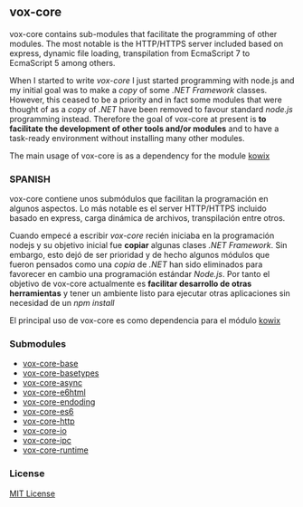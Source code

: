 ## vox-core


vox-core contains sub-modules that facilitate the programming of other modules. The most notable is the HTTP/HTTPS server included based on express, dynamic file loading, transpilation from EcmaScript 7 to EcmaScript 5 among others.

When I started to write *vox-core* I just started programming with node.js and my initial goal was to make a *copy* of some *.NET Framework* classes. However, this ceased to be a priority and in fact some modules that were thought of as a *copy* of *.NET* have been removed to favour standard *node.js* programming instead. 
Therefore the goal of vox-core at present is **to facilitate the development of other tools and/or modules** and to have a task-ready environment without installing many other modules.


The main usage of vox-core is as a dependency for the module [kowix](https://gitlab.com/voxsoftware/kowix/tree/v2.x)



### SPANISH
vox-core contiene unos submódulos que facilitan la programación en algunos aspectos. Lo más notable es el server HTTP/HTTPS incluido basado en express, carga dinámica de archivos, transpilación entre otros.

Cuando empecé a escribir *vox-core* recién iniciaba en la programación nodejs y su objetivo inicial fue **copiar** algunas clases *.NET Framework*. Sin embargo, esto dejó de ser prioridad  y de hecho algunos módulos que fueron pensados como una *copia* de *.NET*  han sido eliminados para favorecer en cambio una programación estándar *Node.js*. 
Por tanto el objetivo de vox-core actualmente es **facilitar desarrollo de otras herramientas** y tener un ambiente listo para ejecutar otras aplicaciones sin necesidad de un *npm install*


El principal uso de vox-core es como dependencia para el módulo [kowix](https://gitlab.com/voxsoftware/kowix/tree/v2.x)



### Submodules

* [vox-core-base](submodules/vox-core-base)
* [vox-core-basetypes](submodules/vox-core-basetypes)
* [vox-core-async](submodules/vox-core-async)
* [vox-core-e6html](submodules/vox-core-e6html)
* [vox-core-endoding](submodules/vox-core-encoding)
* [vox-core-es6](submodules/vox-core-es6)
* [vox-core-http](submodules/vox-core-http)
* [vox-core-io](submodules/vox-core-io)
* [vox-core-ipc](submodules/vox-core-ipc)
* [vox-core-runtime](submodules/vox-core-runtime)


### License
[MIT License](/LICENSE)
